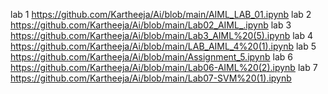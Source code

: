 lab 1 https://github.com/Kartheeja/Ai/blob/main/AIML_LAB_01.ipynb
lab 2 https://github.com/Kartheeja/Ai/blob/main/Lab02_AIML_.ipynb
lab 3 https://github.com/Kartheeja/Ai/blob/main/Lab3_AIML%20(5).ipynb
lab 4 https://github.com/Kartheeja/Ai/blob/main/LAB_AIML_4%20(1).ipynb
lab 5 https://github.com/Kartheeja/Ai/blob/main/Assignment_5.ipynb
lab 6 https://github.com/Kartheeja/Ai/blob/main/Lab06-AIML%20(2).ipynb
lab 7 https://github.com/Kartheeja/Ai/blob/main/Lab07-SVM%20(1).ipynb

